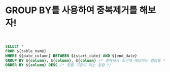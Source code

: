 # GROUP BY를 사용하여 중복제거를 해보자!

<br/>

```sql
SELECT *
FROM ${table_name}
WHERE ${date_column} BETWEEN ${start_date} AND ${end_date}
GROUP BY ${column}, ${column}, ${column} /* 중복제거 조건에 해당하는 컬럼들 */
ORDER BY ${column} DESC /* 정렬 기준이 되는 컬럼 */
```
